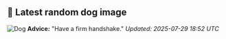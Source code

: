 ## 🐶 Latest random dog image
![Dog](https://images.dog.ceo/breeds/spaniel-brittany/n02101388_9968.jpg)
**Advice:** "Have a firm handshake."
*Updated: 2025-07-29 18:52 UTC*
